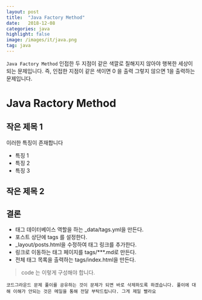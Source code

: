 ```yaml
---
layout: post
title:  "Java Factory Method"
date:   2018-12-08
categories: java
highlight: false
image: /images/it/java.png
tag: java
---
```


`Java Factory Method` 인접한 두 지점이 같은 색깔로 칠해지지 않아야 행복한 세상이 되는 문제입니다. 즉, 인접한 지점이 같은 색이면 0 을 출력 그렇지 않으면 1을 출력하는 문제입니다.

Java Ractory Method
===================

<!-- [source of this content](http://github.github.com/github-flavored-markdown/sample_content.html) -->

작은 제목 1
---------

이러한 특징이 존재합니다
* 특징 1
* 특징 2
* 특징 3


작은 제목 2
---------

<h2>결론</h2>

<ul>
  <li>태그 데이터베이스 역할을 하는 _data/tags.yml을 만든다.</li>
  <li>포스트 상단에 tags 를 설정한다.</li>
  <li>_layout/posts.html을 수정하여 태그 링크를 추가한다.</li>
  <li>링크로 이동하는 태그 페이지를 tags/***.md로 만든다.</li>
  <li>전체 태그 목록을 출력하는 tags/index.html을 만든다.</li>
</ul>

> code 는 이렇게 구성해야 합니다.


<!-- {% highlight ruby %}

{% endhighlight %} -->

`코드그라운드 문제 풀이를 공유하는 것이 문제가 되면 바로 삭제하도록 하겠습니다. 풀이에 대해 이해가 안되는 것은 메일을 통해 전달 부탁드립니다. 그게 제일 빨라요`
